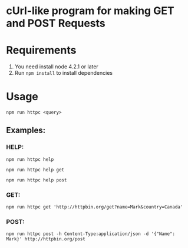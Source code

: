 # cUrl-like program for making GET and POST Requests



# Requirements

1. You need install node 4.2.1 or later
2. Run `npm install` to install dependencies

# Usage

`npm run httpc <query>`

## Examples: 

### HELP:

`npm run httpc help`

`npm run httpc help get`

`npm run httpc help post`

### GET: 

`npm run httpc get 'http://httpbin.org/get?name=Mark&country=Canada'`

### POST:

`npm run httpc post -h Content-Type:application/json -d '{"Name": Mark}' http://httpbin.org/post`
